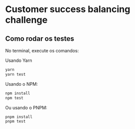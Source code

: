 # Customer success balancing challenge
## Como rodar os testes

No terminal, execute os comandos:

Usando Yarn

```bash
yarn
yarn test
```

Usando o NPM:

```bash
npm install
npm test
```

Ou usando o PNPM:

```bash
pnpm install
pnpm test
```